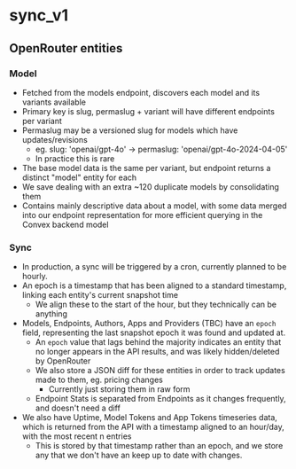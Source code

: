 # sync_v1

## OpenRouter entities

### Model

- Fetched from the models endpoint, discovers each model and its variants available
- Primary key is slug, permaslug + variant will have different endpoints per variant
- Permaslug may be a versioned slug for models which have updates/revisions
  - eg. slug: 'openai/gpt-4o' -> permaslug: 'openai/gpt-4o-2024-04-05'
  - In practice this is rare
- The base model data is the same per variant, but endpoint returns a distinct "model" entity for each
- We save dealing with an extra ~120 duplicate models by consolidating them
- Contains mainly descriptive data about a model, with some data merged into our endpoint representation
  for more efficient querying in the Convex backend model

### Sync

- In production, a sync will be triggered by a cron, currently planned to be hourly.
- An epoch is a timestamp that has been aligned to a standard timestamp, linking each entity's current snapshot time
  - We align these to the start of the hour, but they technically can be anything
- Models, Endpoints, Authors, Apps and Providers (TBC) have an `epoch` field, representing the last snapshot epoch it was found and updated at.
  - An `epoch` value that lags behind the majority indicates an entity that no longer appears in the API results, and was likely hidden/deleted by OpenRouter
  - We also store a JSON diff for these entities in order to track updates made to them, eg. pricing changes
    - Currently just storing them in raw form
  - Endpoint Stats is separated from Endpoints as it changes frequently, and doesn't need a diff
- We also have Uptime, Model Tokens and App Tokens timeseries data, which is returned from the API with a timestamp aligned to an hour/day, with the most recent n entries
  - This is stored by that timestamp rather than an epoch, and we store any that we don't have an keep up to date with changes.
